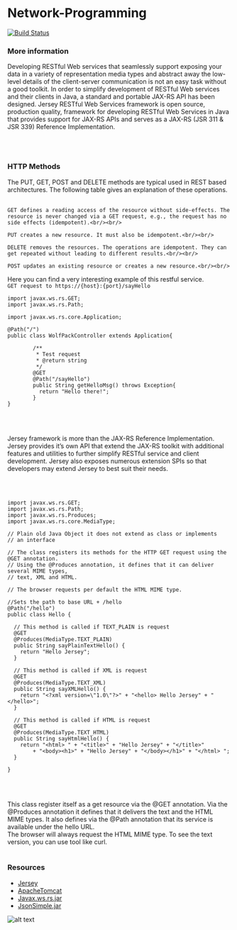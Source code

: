 # Network-Programming

[![Build Status](https://travis-ci.org/joemccann/dillinger.svg?branch=master)](https://travis-ci.org/joemccann/dillinger)

### More information

  Developing RESTful Web services that seamlessly support exposing your data in a variety of representation media types and abstract away the low-level details of the client-server communication is not an easy task without a good toolkit. In order to simplify development of RESTful Web services and their clients in Java, a standard and portable JAX-RS API has been designed. Jersey RESTful Web Services framework is open source, production quality, framework for developing RESTful Web Services in Java that provides support for JAX-RS APIs and serves as a JAX-RS (JSR 311 & JSR 339) Reference Implementation.

<br/><br/>
### HTTP Methods

The PUT, GET, POST and DELETE methods are typical used in REST based architectures. The following table gives an explanation of these operations.<br/><br/>

    GET defines a reading access of the resource without side-effects. The resource is never changed via a GET request, e.g., the request has no side effects (idempotent).<br/><br/>

    PUT creates a new resource. It must also be idempotent.<br/><br/>

    DELETE removes the resources. The operations are idempotent. They can get repeated without leading to different results.<br/><br/>

    POST updates an existing resource or creates a new resource.<br/><br/>

Here you can find a very interesting example of this restful service. <br/>
`GET request to https://{host}:{port}/sayHello`<br/>

```
import javax.ws.rs.GET;
import javax.ws.rs.Path;

import javax.ws.rs.core.Application;

@Path("/")
public class WolfPackController extends Application{
		
        /**
         * Test request
         * @return string 
         */
        @GET
        @Path("/sayHello")
        public String getHelloMsg() throws Exception{
          return "Hello there!";
        }
}
```
<br/><br/>

  Jersey framework is more than the JAX-RS Reference Implementation. Jersey provides it’s own API that extend the JAX-RS toolkit with additional features and utilities to further simplify RESTful service and client development. Jersey also exposes numerous extension SPIs so that developers may extend Jersey to best suit their needs.

<br/> <br/>
```
import javax.ws.rs.GET;
import javax.ws.rs.Path;
import javax.ws.rs.Produces;
import javax.ws.rs.core.MediaType;

// Plain old Java Object it does not extend as class or implements
// an interface

// The class registers its methods for the HTTP GET request using the @GET annotation.
// Using the @Produces annotation, it defines that it can deliver several MIME types,
// text, XML and HTML.

// The browser requests per default the HTML MIME type.

//Sets the path to base URL + /hello
@Path("/hello")
public class Hello {

  // This method is called if TEXT_PLAIN is request
  @GET
  @Produces(MediaType.TEXT_PLAIN)
  public String sayPlainTextHello() {
    return "Hello Jersey";
  }

  // This method is called if XML is request
  @GET
  @Produces(MediaType.TEXT_XML)
  public String sayXMLHello() {
    return "<?xml version=\"1.0\"?>" + "<hello> Hello Jersey" + "</hello>";
  }

  // This method is called if HTML is request
  @GET
  @Produces(MediaType.TEXT_HTML)
  public String sayHtmlHello() {
    return "<html> " + "<title>" + "Hello Jersey" + "</title>"
        + "<body><h1>" + "Hello Jersey" + "</body></h1>" + "</html> ";
  }

}

```
<br/><br/>


This class register itself as a get resource via the @GET annotation. Via the @Produces annotation it defines that it delivers the text and the HTML MIME types. It also defines via the @Path annotation that its service is available under the hello URL.
<br/>
The browser will always request the HTML MIME type. To see the text version, you can use tool like curl.
<br/>
<br/>

### Resources
* [Jersey](https://eclipse-ee4j.github.io/jersey/)
* [ApacheTomcat](https://tomcat.apache.org/download-80.cgi)
* [Javax.ws.rs.jar](https://jar-download.com/artifacts/javax.ws.rs)
* [JsonSimple.jar](http://www.java2s.com/Code/Jar/j/Downloadjsonsimple111jar.htm)


![alt text](https://wallpapercave.com/wp/wp4048620.png)

